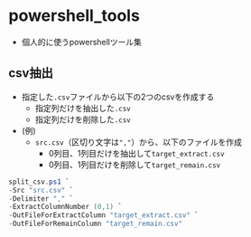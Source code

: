 # powershell_tools

- 個人的に使うpowershellツール集

## csv抽出

- 指定した`.csv`ファイルから以下の2つのcsvを作成する
  - 指定列だけを抽出した`.csv`
  - 指定列だけを削除した`.csv`
- (例)
  - `src.csv`（区切り文字は`","`）から、以下のファイルを作成
    - 0列目、1列目だけを抽出して`target_extract.csv`
    - 0列目、1列目だけを削除して`target_remain.csv`

```powershell
split_csv.ps1 `
-Src "src.csv" `
-Delimiter "," `
-ExtractColumnNumber (0,1) `
-OutFileForExtractColumn "target_extract.csv" `
-OutFileForRemainColumn "target_remain.csv"
```